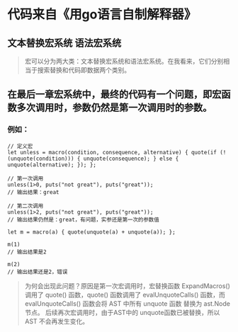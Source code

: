 # 代码来自《用go语言自制解释器》

## 文本替换宏系统 语法宏系统
> 宏可以分为两大类：文本替换宏系统和语法宏系统。在我看来，它们分别相当于搜索替换和代码即数据两个类别。


## 在最后一章宏系统中，最终的代码有一个问题，即宏函数多次调用时，参数仍然是第一次调用时的参数。

### 例如：
```
// 定义宏
let unless = macro(condition, consequence, alternative) { quote(if (!(unquote(condition))) { unquote(consequence); } else { unquote(alternative); }); };

// 第一次调用
unless(1>0, puts("not great"), puts("great"));
// 输出结果：great

// 第二次调用
unless(1>2, puts("not great"), puts("great"));
// 输出结果仍然是：great，有问题，实参还是第一次的参数值

```

```
let m = macro(a) { quote(unquote(a) + unquote(a)); };

m(1)
// 输出结果是2

m(2)
// 输出结果还是2，错误
```

> 为何会出现此问题？原因是第一次宏调用时，宏替换函数 ExpandMacros() 调用了 quote() 函数，quote() 函数调用了 evalUnquoteCalls() 函数，而 evalUnquoteCalls() 函数会将 AST 中所有 unquote 函数 替换为 ast.Node 节点。
后续再次宏调用时，由于AST中的 unquote函数已被替换，所以 AST 不会再发生变化。